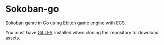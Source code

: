 # Sokoban-go

Sokoban game in Go using Ebiten game engine with ECS.

You must have [Git LFS](https://git-lfs.github.com/) installed when cloning the repository to download assets.
